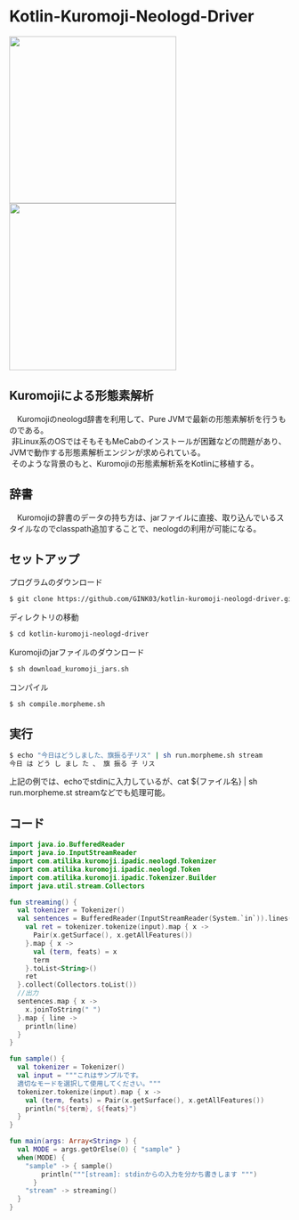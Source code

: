 # Kotlin-Kuromoji-Neologd-Driver
<p align="center">
  <div float="left">
    <img width="300px" src="https://raw.githubusercontent.com/neologd/mecab-ipadic-neologd/images/neologd-logo-September2016.png">
  </div>
  <div>
    <img width="300px" src="https://cloud.githubusercontent.com/assets/4949982/24944856/d49bc890-1f97-11e7-9f3e-7adfa1b9baa3.png">
  </div>
</p>

## Kuromojiによる形態素解析
　Kuromojiのneologd辞書を利用して、Pure JVMで最新の形態素解析を行うものである。  
  非Linux系のOSではそもそもMeCabのインストールが困難などの問題があり、JVMで動作する形態素解析エンジンが求められている。  
  そのような背景のもと、Kuromojiの形態素解析系をKotlinに移植する。

## 辞書
　Kuromojiの辞書のデータの持ち方は、jarファイルに直接、取り込んでいるスタイルなのでclasspath追加することで、neologdの利用が可能になる。  

## セットアップ
プログラムのダウンロード
```sh
$ git clone https://github.com/GINK03/kotlin-kuromoji-neologd-driver.git
```
ディレクトリの移動
```sh
$ cd kotlin-kuromoji-neologd-driver
```
Kuromojiのjarファイルのダウンロード
```sh
$ sh download_kuromoji_jars.sh
```
コンパイル
```sh
$ sh compile.morpheme.sh
```

## 実行
```sh
$ echo "今日はどうしました、旗振る子リス" | sh run.morpheme.sh stream
今日 は どう し まし た 、 旗 振る 子 リス
```
上記の例では、echoでstdinに入力しているが、cat ${ファイル名} | sh run.morpheme.st streamなどでも処理可能。

## コード
```kotlin
import java.io.BufferedReader
import java.io.InputStreamReader
import com.atilika.kuromoji.ipadic.neologd.Tokenizer
import com.atilika.kuromoji.ipadic.neologd.Token
import com.atilika.kuromoji.ipadic.Tokenizer.Builder
import java.util.stream.Collectors

fun streaming() {
  val tokenizer = Tokenizer()
  val sentences = BufferedReader(InputStreamReader(System.`in`)).lines().map { input ->
    val ret = tokenizer.tokenize(input).map { x ->
      Pair(x.getSurface(), x.getAllFeatures())
    }.map { x ->
      val (term, feats) = x
      term
    }.toList<String>()
    ret
  }.collect(Collectors.toList())
  //出力
  sentences.map { x ->
    x.joinToString(" ")
  }.map { line ->
    println(line)
  }
}

fun sample() {
  val tokenizer = Tokenizer()
  val input = """これはサンプルです。
  適切なモードを選択して使用してください。"""
  tokenizer.tokenize(input).map { x ->
    val (term, feats) = Pair(x.getSurface(), x.getAllFeatures())
    println("${term}, ${feats}")
  }
}

fun main(args: Array<String> ) {
  val MODE = args.getOrElse(0) { "sample" }
  when(MODE) {
    "sample" -> { sample()
        println("""[stream]: stdinからの入力を分かち書きします """)
      }
    "stream" -> streaming()
  }
}
```
